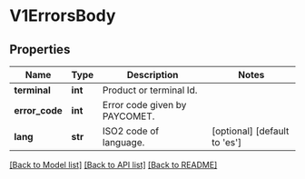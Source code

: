 # V1ErrorsBody

## Properties
Name | Type | Description | Notes
------------ | ------------- | ------------- | -------------
**terminal** | **int** | Product or terminal Id. | 
**error_code** | **int** | Error code given by PAYCOMET. | 
**lang** | **str** | ISO2 code of language. | [optional] [default to 'es']

[[Back to Model list]](../README.md#documentation-for-models) [[Back to API list]](../README.md#documentation-for-api-endpoints) [[Back to README]](../README.md)

